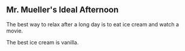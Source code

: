 ## Mr. Mueller's Ideal Afternoon

The best way to relax after a long day is to eat ice cream and watch a movie.

The best ice cream is vanilla.